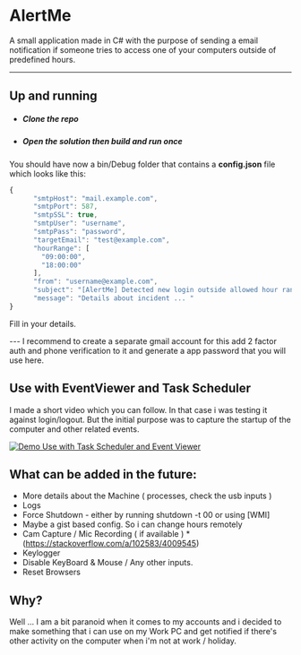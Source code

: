 AlertMe
===================

A small application made in C# with the purpose of sending a email notification if someone tries to access one of your computers outside of predefined hours.

----------


Up and running
-------------

* ##### Clone the repo
* ##### Open the solution then build and run once
You should have now a bin/Debug folder that contains a **config.json** file which looks like this:

```javascript
{
	  "smtpHost": "mail.example.com",
	  "smtpPort": 587,
	  "smtpSSL": true,
	  "smtpUser": "username",
	  "smtpPass": "password",
	  "targetEmail": "test@example.com",
	  "hourRange": [
	    "09:00:00",
	    "18:00:00"
	  ],
	  "from": "username@example.com",
	  "subject": "[AlertMe] Detected new login outside allowed hour range",
	  "message": "Details about incident ... "
}
```
Fill in your details. 

---  I recommend to create a separate gmail account for this add 2 factor auth and phone verification to it and generate a app password that you will use here.

Use with EventViewer and Task Scheduler
-------------
I made a short video which you can follow.
In that case i was testing it against login/logout.
But the initial purpose was to capture the startup of the computer and other related events.

[![Demo Use with Task Scheduler and Event Viewer](https://j.gifs.com/MQ8MRR.gif)](https://youtu.be/wkZ06iXsd8o)


What can be added in the future:
-------------
* More details about the Machine ( processes, check the usb inputs )
* Logs
* Force Shutdown - either by running shutdown -t 00 or using [WMI]
* Maybe a gist based config. So i can change hours remotely
* Cam Capture  / Mic Recording ( if available ) 
*(https://stackoverflow.com/a/102583/4009545)
* Keylogger
* Disable KeyBoard & Mouse / Any other inputs. 
* Reset Browsers


Why?
-------------
Well ... I am a bit paranoid when it comes to my accounts and i decided to make something that i can use on my Work PC and get notified if there's other activity on the computer when i'm not at work / holiday. 
